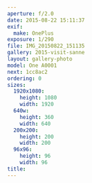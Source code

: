 ```yaml
---
aperture: f/2.0
date: 2015-08-22 15:11:37
exif:
  make: OnePlus
exposure: 1/290
file: IMG_20150822_151135
gallery: 2015-visit-sanne
layout: gallery-photo
model: One A0001
next: 1cc8ac2
ordering: 0
sizes:
  1920x1080:
    height: 1080
    width: 1920
  640w:
    height: 360
    width: 640
  200x200:
    height: 200
    width: 200
  96x96:
    height: 96
    width: 96
title: 
---
```

